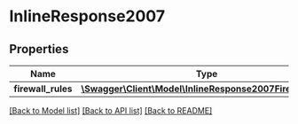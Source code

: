 # InlineResponse2007

## Properties
Name | Type | Description | Notes
------------ | ------------- | ------------- | -------------
**firewall_rules** | [**\Swagger\Client\Model\InlineResponse2007FirewallRules**](InlineResponse2007FirewallRules.md) |  | [optional] 

[[Back to Model list]](../README.md#documentation-for-models) [[Back to API list]](../README.md#documentation-for-api-endpoints) [[Back to README]](../README.md)


